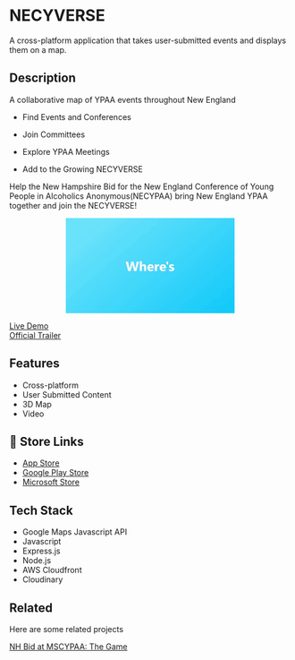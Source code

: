 
# NECYVERSE

A cross-platform application that takes user-submitted events and displays them on a map. 

## Description
A collaborative map of YPAA events throughout New England

- Find Events and Conferences

- Join Committees

- Explore YPAA Meetings

-  Add to the Growing NECYVERSE


Help the New Hampshire Bid for the New England Conference of Young People in Alcoholics Anonymous(NECYPAA) bring New England YPAA together and join the NECYVERSE!

<p align="center">
<img src="https://github.com/mkostandin/mkostandin/blob/main/necyverse-gif.gif" style="display:block;margin:auto;" alt="NECYVERSE" width="60%"/>
</p>

<a href="https://www.bring-necypaa-to-nh.org" target="_blank">Live Demo</a> <br>
<a href="https://youtu.be/cJE5qA_ihGk" target="_blank">Official Trailer</a>
## Features

- Cross-platform
- User Submitted Content
- 3D Map
- Video


## 🔗 Store Links
- [App Store](https://apps.apple.com/us/app/necyverse-nh-bid-for-necypaa/id6450375940)
- [Google Play Store](https://play.google.com/store/apps/details?id=org.bring_necypaa_to_nh.www.twa)
- [Microsoft Store](https://apps.microsoft.com/detail/9pkp513837zk?rtc=1&hl=en-us&gl=US)

## Tech Stack

- Google Maps Javascript API
- Javascript
- Express.js
- Node.js
- AWS Cloudfront
- Cloudinary

## Related

Here are some related projects

[NH Bid at MSCYPAA: The Game](https://github.com/matiassingers/awesome-readme)

